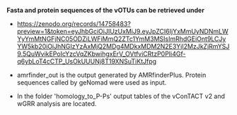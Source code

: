 **Fasta and protein sequences of the vOTUs can be retrieved under**

* https://zenodo.org/records/14758483?preview=1&token=eyJhbGciOiJIUzUxMiJ9.eyJpZCI6IjYxMmUyNDNmLWYyYmMtNGFjNC05ODZiLWFiMmQ2ZTc1YmM3MSIsImRhdGEiOnt9LCJyYW5kb20iOiJhNGIzYzAxMjQ2MDg4MDkxMDM2N2E3YjI2MzJkZjRmYSJ9.5QuWvikEPoIcYzcVqZKbwihgxErV_OVtfviCRtzP0PIi4Gf-q6ybLoT4cCTP_UsOkUUUNj8T19XNSuTiKtJfpg

* amrfinder_out is the output generated by AMRfinderPlus. Protein sequences called by geNomad were used as input.
* In the folder 'homology_to_P-Ps' output tables of the vConTACT v2 and wGRR analysis are located.  
